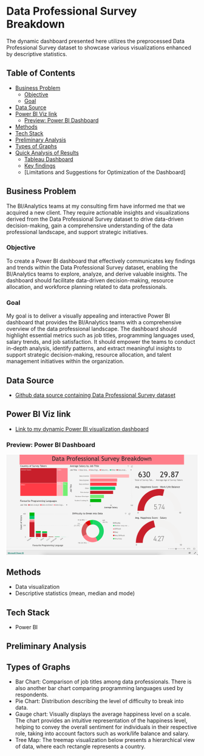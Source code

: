 # Data Professional Survey Breakdown

The dynamic dashboard presented here utilizes the preprocessed Data Professional Survey dataset to showcase various visualizations enhanced by descriptive statistics.

## Table of Contents
- [Business Problem](#business-problem)
  * [Objective](#objective)
  * [Goal](#goal)
- [Data Source](#data-source)
- [Power BI Viz link](#power-bi-viz-link)
  * [Preview: Power BI Dashboard](#preview-power-bi-dashboard)
- [Methods](#methods)
- [Tech Stack](#tech-stack)
- [Preliminary Analysis](#preliminary-analysis)
- [Types of Graphs](#types-of-graphs)
- [Quick Analysis of Results](#quick-analysis-of-results)
  * [Tableau Dashboard](#tableau-dashboard)
  * [Key findings](#key-findings)
  * [Limitations and Suggestions for Optimization of the Dashboard]


## Business Problem

The BI/Analytics teams at my consulting firm have informed me that we acquired a new client. They require actionable insights and visualizations derived from the Data Professional Survey dataset to drive data-driven decision-making, gain a comprehensive understanding of the data professional landscape, and support strategic initiatives.

### Objective 

To create a Power BI dashboard that effectively communicates key findings and trends within the Data Professional Survey dataset, enabling the BI/Analytics teams to explore, analyze, and derive valuable insights. The dashboard should facilitate data-driven decision-making, resource allocation, and workforce planning related to data professionals.

### Goal

My goal is to deliver a visually appealing and interactive Power BI dashboard that provides the BI/Analytics teams with a comprehensive overview of the data professional landscape. The dashboard should highlight essential metrics such as job titles, programming languages used, salary trends, and job satisfaction. It should empower the teams to conduct in-depth analysis, identify patterns, and extract meaningful insights to support strategic decision-making, resource allocation, and talent management initiatives within the organization.

## Data Source
- [Github data source containing Data Professional Survey dataset](https://github.com/AlexTheAnalyst/Power-BI/blob/main/Power%20BI%20-%20Final%20Project.xlsx)

## Power BI Viz link
- [Link to my dynamic Power BI visualization dashboard](https://app.powerbi.com/view?r=eyJrIjoiZjA3OWZhYmYtYTdjYS00NmZhLTkwODAtY2FjNmEyY2EyZTE4IiwidCI6ImZkNjYyMzZhLWE2ZTAtNGJhOC1hMzFjLTA4MjQ3MzYwNDU3MyJ9)

### Preview: Power BI Dashboard
![Image Alt Text](./PowerBIVizDataPro.png)

## Methods
- Data visualization
- Descriptive statistics (mean, median and mode)

## Tech Stack
- Power BI

## Preliminary Analysis

## Types of Graphs
- Bar Chart: Comparison of job titles among data professionals. There is also another bar chart comparing programming languages used by respondents.
- Pie Chart: Distribution describing the level of difficulty to break into data.
- Gauge chart: Visually displays the average happiness level on a scale. The chart provides an intuitive representation of the happiness level, helping to convey the overall sentiment for individuals in their respective role, taking into account factors such as work/life balance and salary.
- Tree Map: The treemap visualization below presents a hierarchical view of data, where each rectangle represents a country.
